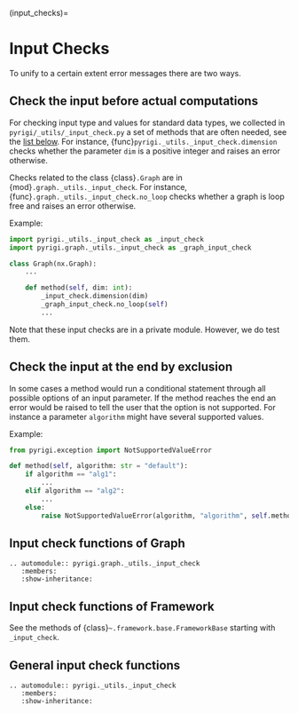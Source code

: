 (input_checks)=
# Input Checks

To unify to a certain extent error messages there are two ways.

## Check the input before actual computations
For checking input type and values for standard data types,
we collected in `pyrigi/_utils/_input_check.py` a set of methods that are often needed,
see the [list below](#general-input-check-functions).
For instance, {func}`pyrigi._utils._input_check.dimension` checks whether
the parameter `dim` is a positive integer and raises an error otherwise.

Checks related to the class {class}`.Graph` are in {mod}`.graph._utils._input_check`.
For instance, {func}`.graph._utils._input_check.no_loop` checks whether
a graph is loop free and raises an error otherwise.

Example:
```python
import pyrigi._utils._input_check as _input_check
import pyrigi.graph._utils._input_check as _graph_input_check

class Graph(nx.Graph):
    ...

    def method(self, dim: int):
        _input_check.dimension(dim)
        _graph_input_check.no_loop(self)
        ...
```

Note that these input checks are in a private module.
However, we do test them.


## Check the input at the end by exclusion
In some cases a method would run a conditional statement
through all possible options of an input parameter.
If the method reaches the end
an error would be raised to tell the user that the option is not supported.
For instance a parameter `algorithm` might have several supported values.

Example:
```python
from pyrigi.exception import NotSupportedValueError

def method(self, algorithm: str = "default"):
    if algorithm == "alg1":
        ...
    elif algorithm == "alg2":
        ...
    else:
        raise NotSupportedValueError(algorithm, "algorithm", self.method)
```

## Input check functions of Graph

```{eval-rst}
.. automodule:: pyrigi.graph._utils._input_check
   :members:
   :show-inheritance:
```

## Input check functions of Framework

See the methods of {class}`~.framework.base.FrameworkBase` starting with `_input_check`.

## General input check functions

```{eval-rst}
.. automodule:: pyrigi._utils._input_check
   :members:
   :show-inheritance:
```
